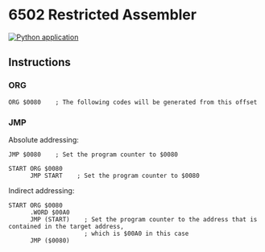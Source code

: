 # 6502 Restricted Assembler

[![Python application](https://github.com/CyberZHG/cpu-6502-restricted-assembler/actions/workflows/python-test.yml/badge.svg)](https://github.com/CyberZHG/cpu-6502-restricted-assembler/actions/workflows/python-test.yml)


## Instructions

### ORG

```
ORG $0080    ; The following codes will be generated from this offset
```

### JMP

Absolute addressing:

```
JMP $0080    ; Set the program counter to $0080
```

```
START ORG $0080
      JMP START    ; Set the program counter to $0080
```

Indirect addressing:

```
START ORG $0080
      .WORD $00A0
      JMP (START)    ; Set the program counter to the address that is contained in the target address,
                     ; which is $00A0 in this case
      JMP ($0080)
```
